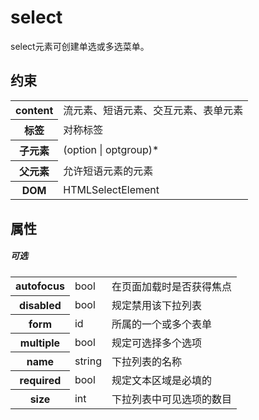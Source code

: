 # select

select元素可创建单选或多选菜单。

## 约束

<table>
<tr>
    <th>content</th>
    <td>流元素、短语元素、交互元素、表单元素</td>
</tr>
<tr>
    <th>标签</th>
    <td>对称标签</td>
</tr>
<tr>
    <th>子元素</th>
    <td>(option | optgroup)*</td>
</tr>
<tr>
    <th>父元素</th>
    <td>允许短语元素的元素</td>
</tr>
<tr>
    <th>DOM</th>
    <td>HTMLSelectElement</td>
</tr>
</table>

## 属性

##### 可选

<table>
    <tr>
		<th>autofocus</th>
		<td>bool</td>
		<td>在页面加载时是否获得焦点</td>
	</tr>
	<tr>
		<th>disabled</th>
		<td>bool</td>
		<td>规定禁用该下拉列表</td>
	</tr>
	<tr>
		<th>form</th>
		<td>id</td>
		<td>所属的一个或多个表单</td>
	</tr>
	<tr>
		<th>multiple</th>
		<td>bool</td>
		<td>规定可选择多个选项</td>
	</tr>
	<tr>
		<th>name</th>
		<td>string</td>
		<td>下拉列表的名称</td>
	</tr>
	<tr>
		<th>required</th>
		<td>bool</td>
		<td>规定文本区域是必填的</td>
	</tr>
	<tr>
		<th>size</th>
		<td>int</td>
		<td>下拉列表中可见选项的数目</td>
	</tr>
</table>
